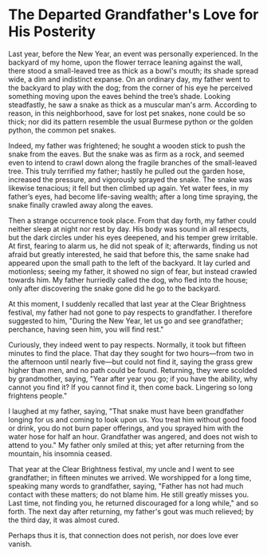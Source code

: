 # The Departed Grandfather's Love for His Posterity

Last year, before the New Year, an event was personally experienced. In the backyard of my home, upon the flower terrace leaning against the wall, there stood a small-leaved tree as thick as a bowl's mouth; its shade spread wide, a dim and indistinct expanse. On an ordinary day, my father went to the backyard to play with the dog; from the corner of his eye he perceived something moving upon the eaves behind the tree’s shade. Looking steadfastly, he saw a snake as thick as a muscular man's arm. According to reason, in this neighborhood, save for lost pet snakes, none could be so thick; nor did its pattern resemble the usual Burmese python or the golden python, the common pet snakes.

Indeed, my father was frightened; he sought a wooden stick to push the snake from the eaves. But the snake was as firm as a rock, and seemed even to intend to crawl down along the fragile branches of the small-leaved tree. This truly terrified my father; hastily he pulled out the garden hose, increased the pressure, and vigorously sprayed the snake. The snake was likewise tenacious; it fell but then climbed up again. Yet water fees, in my father’s eyes, had become life-saving wealth; after a long time spraying, the snake finally crawled away along the eaves.

Then a strange occurrence took place. From that day forth, my father could neither sleep at night nor rest by day. His body was sound in all respects, but the dark circles under his eyes deepened, and his temper grew irritable. At first, fearing to alarm us, he did not speak of it; afterwards, finding us not afraid but greatly interested, he said that before this, the same snake had appeared upon the small path to the left of the backyard. It lay curled and motionless; seeing my father, it showed no sign of fear, but instead crawled towards him. My father hurriedly called the dog, who fled into the house; only after discovering the snake gone did he go to the backyard.

At this moment, I suddenly recalled that last year at the Clear Brightness festival, my father had not gone to pay respects to grandfather. I therefore suggested to him, "During the New Year, let us go and see grandfather; perchance, having seen him, you will find rest."

Curiously, they indeed went to pay respects. Normally, it took but fifteen minutes to find the place. That day they sought for two hours—from two in the afternoon until nearly five—but could not find it, saying the grass grew higher than men, and no path could be found. Returning, they were scolded by grandmother, saying, "Year after year you go; if you have the ability, why cannot you find it? If you cannot find it, then come back. Lingering so long frightens people."

I laughed at my father, saying, "That snake must have been grandfather longing for us and coming to look upon us. You treat him without good food or drink, you do not burn paper offerings, and you sprayed him with the water hose for half an hour. Grandfather was angered, and does not wish to attend to you." My father only smiled at this; yet after returning from the mountain, his insomnia ceased.

That year at the Clear Brightness festival, my uncle and I went to see grandfather; in fifteen minutes we arrived. We worshipped for a long time, speaking many words to grandfather, saying, "Father has not had much contact with these matters; do not blame him. He still greatly misses you. Last time, not finding you, he returned discouraged for a long while," and so forth. The next day after returning, my father's gout was much relieved; by the third day, it was almost cured.

Perhaps thus it is, that connection does not perish, nor does love ever vanish.
